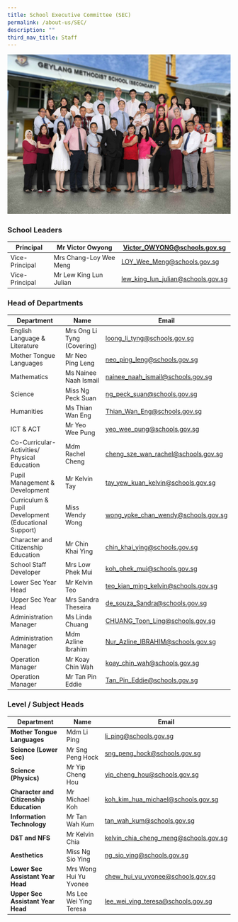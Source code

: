 ```yaml
---
title: School Executive Committee (SEC)
permalink: /about-us/SEC/
description: ""
third_nav_title: Staff
---
```

![](/images/School%20Executive%20Committee%20v2.jpg)
### School Leaders


| Principal | Mr Victor Owyong | [Victor\_OWYONG@schools.gov.sg](mailto:Victor_OWYONG@schools.gov.sg) |
| -------- | -------- | -------- |
| Vice-Principal     | Mrs Chang-Loy Wee Meng    | [LOY\_Wee\_Meng@schools.gov.sg](mailto:LOY_Wee_Meng@schools.gov.sg)     |
| Vice-Principal    | Mr Lew King Lun Julian     | [lew\_king\_lun\_julian@schools.gov.sg](mailto:lew_king_lun_julian@schools.gov.sg)     |









### Head of Departments


| Department | Name | Email |
| -------- | -------- | -------- |
| English Language & Literature     | Mrs Ong Li Tyng (Covering)    |[loong\_li\_tyng@schools.gov.sg](mailto:loong_li_tyng@schools.gov.sg) |
| Mother Tongue Languages     | Mr Neo Ping Leng     |[neo\_ping\_leng@schools.gov.sg](mailto:neo_ping_leng@schools.gov.sg) |
| Mathematics | Ms Nainee Naah Ismail | [nainee\_naah\_ismail@schools.gov.sg](mailto:nainee_naah_ismail@schools.gov.sg) |
| Science     | Miss Ng Peck Suan     | [ng\_peck\_suan@schools.gov.sg](mailto:ng_peck_suan@schools.gov.sg) |
| Humanities    | Ms Thian Wan Eng     | [Thian\_Wan\_Eng@schools.gov.sg](mailto:Thian_Wan_Eng@schools.gov.sg)     |
| ICT & ACT| Mr Yeo Wee Pung     | [yeo\_wee\_pung@schools.gov.sg](mailto:yeo_wee_pung@schools.gov.sg)     |
| Co-Curricular-Activities/ Physical Education     | Mdm Rachel Cheng     | [cheng\_sze\_wan\_rachel@schools.gov.sg](mailto:cheng_sze_wan_rachel@schools.gov.sg)    |
| Pupil Management & Development     | Mr Kelvin Tay     | [tay\_yew\_kuan\_kelvin@schools.gov.sg](mailto:tay_yew_kuan_kelvin@schools.gov.sg)     |
| Curriculum & Pupil Development (Educational Support)     | Miss Wendy Wong     | [wong\_yoke\_chan\_wendy@schools.gov.sg](mailto:wong_yoke_chan_wendy@schools.gov.sg)     |
| Character and Citizenship Education   | Mr Chin Khai Ying    | [chin\_khai\_ying@schools.gov.sg](mailto:chin_khai_ying@schools.gov.sg)     |
| School Staff Developer     | Mrs Low Phek Mui     | [koh\_phek\_mui@schools.gov.sg](mailto:koh_phek_mui@schools.gov.sg)     |
| Lower Sec Year Head    | Mr Kelvin Teo    | [teo\_kian\_ming\_kelvin@schools.gov.sg](mailto:teo_kian_ming_kelvin@schools.gov.sg)
| Upper Sec Year Head     | Mrs Sandra Theseira   | [de\_souza\_Sandra@schools.gov.sg](mailto:de_souza_Sandra@schools.gov.sg)     |
| Administration Manager     | Ms Linda Chuang    | [CHUANG\_Toon\_Ling@schools.gov.sg](mailto:CHUANG_Toon_Ling@schools.gov.sg)     |
| Administration Manager    | Mdm Azline Ibrahim     | [Nur\_Azline\_IBRAHIM@schools.gov.sg](mailto:Nur_Azline_IBRAHIM@schools.gov.sg)    |
| Operation Manager   | Mr Koay Chin Wah   | [koay\_chin\_wah@schools.gov.sg](mailto:koay_chin_wah@schools.gov.sg)    |
| Operation Manager    | Mr Tan Pin Eddie    | [Tan\_Pin\_Eddie@schools.gov.sg](mailto:Tan_Pin_Eddie@schools.gov.sg)    |

### Level / Subject Heads

| Department | Name | Email |
| -------- | -------- | -------- |
| **Mother Tongue Languages**     | Mdm Li Ping     | [li\_ping@schools.gov.sg](mailto:li_ping@schools.gov.sg)    |
| **Science (Lower Sec)**   | Mr Sng Peng Hock    | [sng\_peng\_hock@schools.gov.sg](mailto:sng_peng_hock@schools.gov.sg)     |
| **Science (Physics)**   | Mr Yip Cheng Hou    | [yip\_cheng\_hou@schools.gov.sg](mailto:yip_cheng_hou@schools.gov.sg)     |
| **Character and Citizenship Education**     | Mr Michael Koh     | [koh\_kim\_hua\_michael@schools.gov.sg](mailto:koh_kim_hua_michael@schools.gov.sg)     |
| **Information Technology**   | Mr Tan Wah Kum    | [tan\_wah\_kum@schools.gov.sg](mailto:tan_wah_kum@schools.gov.sg)     |
| **D&T and NFS**     | Mr Kelvin Chia     | [kelvin\_chia\_cheng\_meng@schools.gov.sg](mailto:kelvin_chia_cheng_meng@schools.gov.sg)     |
| **Aesthetics**    | Miss Ng Sio Ying   | [ng\_sio\_ying@schools.gov.sg](mailto:ng_sio_ying@schools.gov.sg)     |
| **Lower Sec Assistant Year Head**    | Mrs Wong Hui Yu Yvonee    | [chew\_hui\_yu\_yvonee@schools.gov.sg](mailto:chew_hui_yu_yvonee@schools.gov.sg)   |
| **Upper Sec Assistant Year Head**  | Ms Lee Wei Ying Teresa   | [lee\_wei\_ying\_teresa@schools.gov.sg](mailto:lee_wei_ying_teresa@schools.gov.sg)   |